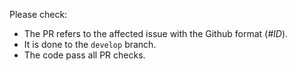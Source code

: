 
Please check:

- The PR refers to the affected issue with the Github format (*#ID*).
- It is done to the `develop` branch.
- The code pass all PR checks.
